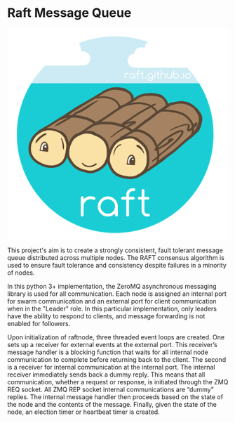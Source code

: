 # Raft Message Queue #


![Raft Mascot](/img/raft.png)


This project's aim is to create a strongly consistent, fault tolerant message 
queue distributed across multiple nodes. The RAFT consensus algorithm is used to 
ensure fault tolerance and consistency despite failures in a minority of nodes. 

In this python 3+ implementation, the ZeroMQ asynchronous messaging library is used 
for all communication. Each node is assigned an internal port for swarm 
communication and an external port for client communication when in the "Leader" 
role. In this
particular implementation, only leaders have the ability to respond to clients,
and message forwarding is not enabled for followers. 

Upon initialization of raftnode, three threaded event loops are created. One 
sets up a receiver for external events at the external port. This 
receiver’s message handler is a blocking function that waits for 
all internal node communication to complete before returning back to
the client. The second is a receiver for internal communication at 
the internal port. The internal receiver immediately sends back a dummy reply.
This means that all communication, whether a request or response, is
initiated through the ZMQ REQ socket. All ZMQ REP socket internal communications 
are “dummy” replies. The internal message handler then proceeds based 
on the state of the node and the contents of the message. Finally, given
the state of the node, an election timer or heartbeat timer is created.


